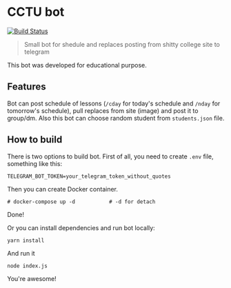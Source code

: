 # CCTU bot

[![Build Status](https://travis-ci.com/OlegWock/cctu_bot.svg?token=8L1e4r6y3oPgeGWRXdkV&branch=master)](https://travis-ci.com/OlegWock/cctu_bot)

> Small bot for shedule and replaces posting from shitty college site to telegram

This bot was developed for educational purpose.

## Features

Bot can post schedule of lessons (`/cday` for today's schedule and `/nday` for tomorrow's schedule), pull replaces from site (image) and post it to group/dm. Also this bot can choose random student from `students.json` file. 

## How to build

There is two options to build bot. First of all, you need to create `.env` file, something like this:

```
TELEGRAM_BOT_TOKEN=your_telegram_token_without_quotes
```

Then you can create Docker container. 

```
# docker-compose up -d           # -d for detach
```

Done!

Or you can install dependencies and run bot locally:

```
yarn install
```

And run it

```
node index.js
```

You're awesome!